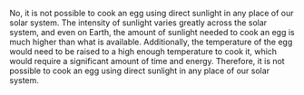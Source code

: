 No, it is not possible to cook an egg using direct sunlight in any place of our solar system. The intensity of sunlight varies greatly across the solar system, and even on Earth, the amount of sunlight needed to cook an egg is much higher than what is available. Additionally, the temperature of the egg would need to be raised to a high enough temperature to cook it, which would require a significant amount of time and energy. Therefore, it is not possible to cook an egg using direct sunlight in any place of our solar system.